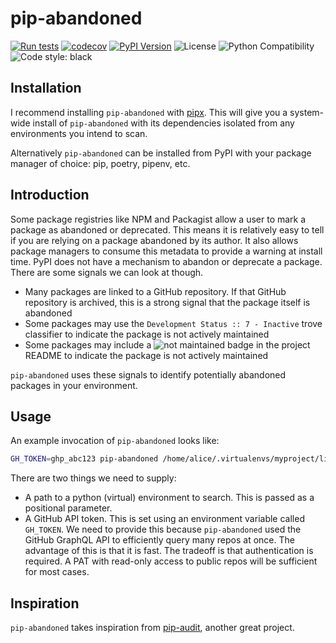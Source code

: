 # pip-abandoned

[![Run tests](https://github.com/chris48s/pip-abandoned/actions/workflows/test.yml/badge.svg?branch=main)](https://github.com/chris48s/pip-abandoned/actions/workflows/test.yml)
[![codecov](https://codecov.io/gh/chris48s/pip-abandoned/graph/badge.svg?token=3TSCfIKLiy)](https://codecov.io/gh/chris48s/pip-abandoned)
[![PyPI Version](https://img.shields.io/pypi/v/pip-abandoned.svg)](https://pypi.org/project/pip-abandoned/)
![License](https://img.shields.io/pypi/l/pip-abandoned.svg)
![Python Compatibility](https://img.shields.io/badge/dynamic/json?query=info.requires_python&label=python&url=https%3A%2F%2Fpypi.org%2Fpypi%2Fpip-abandoned%2Fjson)
![Code style: black](https://img.shields.io/badge/code%20style-black-000000.svg)



## Installation

I recommend installing `pip-abandoned` with [pipx](https://pypa.github.io/pipx/). This will give you a system-wide install of `pip-abandoned` with its dependencies isolated from any environments you intend to scan.

Alternatively `pip-abandoned` can be installed from PyPI with your package manager of choice: pip, poetry, pipenv, etc.

## Introduction

Some package registries like NPM and Packagist allow a user to mark a package as abandoned or deprecated. This means it is relatively easy to tell if you are relying on a package abandoned by its author. It also allows package managers to consume this metadata to provide a warning at install time. PyPI does not have a mechanism to abandon or deprecate a package. There are some signals we can look at though.

- Many packages are linked to a GitHub repository. If that GitHub repository is archived, this is a strong signal that the package itself is abandoned
- Some packages may use the `Development Status :: 7 - Inactive` trove classifier to indicate the package is not actively maintained
- Some packages may include a ![not maintained](https://img.shields.io/maintenance/no/2023) badge in the project README to indicate the package is not actively maintained

`pip-abandoned` uses these signals to identify potentially abandoned packages in your environment.

## Usage

An example invocation of `pip-abandoned` looks like:

```bash
GH_TOKEN=ghp_abc123 pip-abandoned /home/alice/.virtualenvs/myproject/lib/python3.10/site-packages
```

There are two things we need to supply:

- A path to a python (virtual) environment to search. This is passed as a positional parameter.
- A GitHub API token. This is set using an environment variable called `GH_TOKEN`. We need to provide this because `pip-abandoned` used the GitHub GraphQL API to efficiently query many repos at once. The advantage of this is that it is fast. The tradeoff is that authentication is required. A PAT with read-only access to public repos will be sufficient for most cases.

## Inspiration

`pip-abandoned` takes inspiration from [pip-audit](https://github.com/pypa/pip-audit), another great project.
